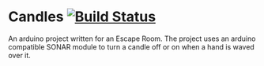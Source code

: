 # Candles [![Build Status](https://travis-ci.org/gamemastergit/Candles.svg?branch=Amount-of-blowing-feature-added)](https://travis-ci.org/gamemastergit/Candles)
An arduino project written for an Escape Room. The project uses an arduino compatible SONAR module to turn a candle off or on when a hand is waved over it.